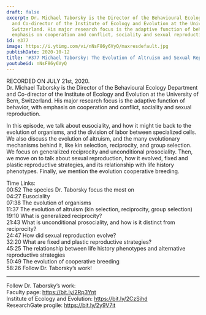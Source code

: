 ```yaml
---
draft: false
excerpt: Dr. Michael Taborsky is the Director of the Behavioural Ecology Department
  and Co-director of the Institute of Ecology and Evolution at the University of Bern,
  Switzerland. His major research focus is the adaptive function of behavior, with
  emphasis on cooperation and conflict, sociality and sexual reproduction.
id: e377
image: https://i.ytimg.com/vi/nNsF86y6VyQ/maxresdefault.jpg
publishDate: 2020-10-12
title: '#377 Michael Taborsky: The Evolution of Altruism and Sexual Reproduction'
youtubeid: nNsF86y6VyQ
---
```

RECORDED ON JULY 21st, 2020.  
Dr. Michael Taborsky is the Director of the Behavioural Ecology Department and Co-director of the Institute of Ecology and Evolution at the University of Bern, Switzerland. His major research focus is the adaptive function of behavior, with emphasis on cooperation and conflict, sociality and sexual reproduction.

In this episode, we talk about eusociality, and how it might tie back to the evolution of organisms, and the division of labor between specialized cells. We also discuss the evolution of altruism, and the many evolutionary mechanisms behind it, like kin selection, reciprocity, and group selection. We focus on generalized reciprocity and unconditional prosociality. Then, we move on to talk about sexual reproduction, how it evolved, fixed and plastic reproductive strategies, and its relationship with life history phenotypes. Finally, we mention the evolution cooperative breeding.

Time Links:  
00:52  The species Dr. Taborsky focus the most on  
04:27  Eusociality  
07:38  The evolution of organisms  
11:37  The evolution of altruism (kin selection, reciprocity, group selection)  
19:10  What is generalized reciprocity?  
21:43  What is unconditional prosociality, and how is it distinct from reciprocity?  
24:47  How did sexual reproduction evolve?  
32:20  What are fixed and plastic reproductive strategies?  
45:25  The relationship between life history phenotypes and alternative reproductive strategies  
50:49  The evolution of cooperative breeding  
58:26  Follow Dr. Taborsky’s work!

---

Follow Dr. Taborsky’s work:  
Faculty page: https://bit.ly/2Rp3Ynt  
Institute of Ecology and Evolution: https://bit.ly/2CzSjhd  
ResearchGate progile: https://bit.ly/2y9V7it

